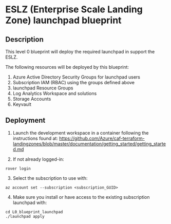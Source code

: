 # ESLZ (Enterprise Scale Landing Zone) launchpad blueprint

## Description

This level 0 blueprint will deploy the required launchpad in support the ESLZ.

The following resources will be deployed by this blueprint:

1. Azure Active Directory Security Groups for launchpad users
2. Subscription IAM (RBAC) using the groups defined above
3. launchpad Resource Groups
4. Log Analytics Workspace and solutions
5. Storage Accounts
6. Keyvault

## Deployment

1. Launch the development workspace in a container following the instructions found at: https://github.com/Azure/caf-terraform-landingzones/blob/master/documentation/getting_started/getting_started.md

2. If not already logged-in:

```
rover login
```

3. Select the subscription to use with:

```
az account set --subscription <subscription_GUID>
```

4. Make sure you install or have access to the existing subscription launchpad with:

```
cd L0_blueprint_launchpad
./launchpad apply
```
